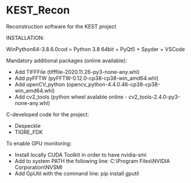 # KEST_Recon
Reconstruction software for the KEST project

INSTALLATION:

WinPython64-3.8.6.0cod = Python 3.8 64bit + PyQt5 + Spyder + VSCode

Mandatory additional packages (online available):
- Add TIFFFile (tifffile-2020.11.26-py3-none-any.whl)
- Add pyFFTW (pyFFTW-0.12.0-cp38-cp38-win_amd64.whl)
- Add openCV_python (opencv_python-4.4.0.46-cp38-cp38-win_amd64.whl)
- Add cv2_tools (python wheel avalable online - cv2_tools-2.4.0-py3-none-any.whl)

C-developed code for the project:
- Despeckle
- TIGRE_FDK

To enable GPU monitoring:
- Install locally CUDA Toolkit in order to have nvidia-smi
- Add to system PATH the following line: C:\Program Files\NVIDIA Corporation\NVSMI
- Add GpUtil with the command line: pip install gputil
